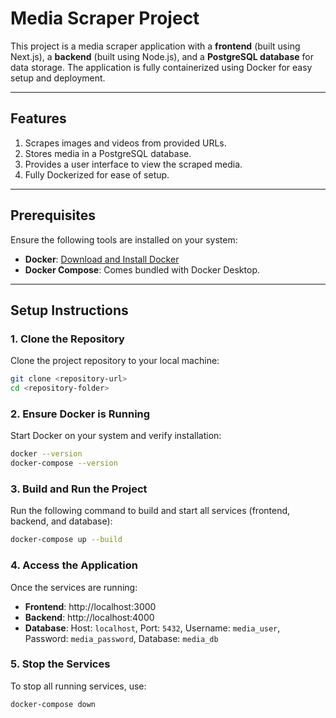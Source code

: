 # Media Scraper Project

This project is a media scraper application with a **frontend** (built using Next.js), a **backend** (built using Node.js), and a **PostgreSQL database** for data storage. The application is fully containerized using Docker for easy setup and deployment.

---

## **Features**
1. Scrapes images and videos from provided URLs.
2. Stores media in a PostgreSQL database.
3. Provides a user interface to view the scraped media.
4. Fully Dockerized for ease of setup.

---

## **Prerequisites**
Ensure the following tools are installed on your system:
- **Docker**: [Download and Install Docker](https://www.docker.com/products/docker-desktop)
- **Docker Compose**: Comes bundled with Docker Desktop.

---

## **Setup Instructions**

### **1. Clone the Repository**
Clone the project repository to your local machine:
```bash
git clone <repository-url>
cd <repository-folder>
```

### **2. Ensure Docker is Running**
Start Docker on your system and verify installation:

```bash
docker --version
docker-compose --version
```

### **3. Build and Run the Project**
Run the following command to build and start all services (frontend, backend, and database):

```bash
docker-compose up --build
```


### **4. Access the Application**
Once the services are running:
- **Frontend**:  http://localhost:3000
- **Backend**:  http://localhost:4000
- **Database**: Host: ```localhost```, Port: ```5432```, Username: ```media_user```, Password: ```media_password```, Database: ```media_db```


### **5. Stop the Services**
To stop all running services, use:

```bash
docker-compose down
```

